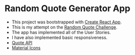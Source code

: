 # Random Quote Generator App

* This project was bootstrapped with [Create React App](https://github.com/facebook/create-react-app).
* This is my attempt on the [Random Quote Challenge](https://devchallenges.io/challenges/8Y3J4ucAMQpSnYTwwWW8). 
* The app has implemented all of the User Stories.
* I have also implemented basic responsiveness.
* [Quote API](https://github.com/pprathameshmore/QuoteGarden)
* [Material Icons](https://fonts.google.com/icons)
